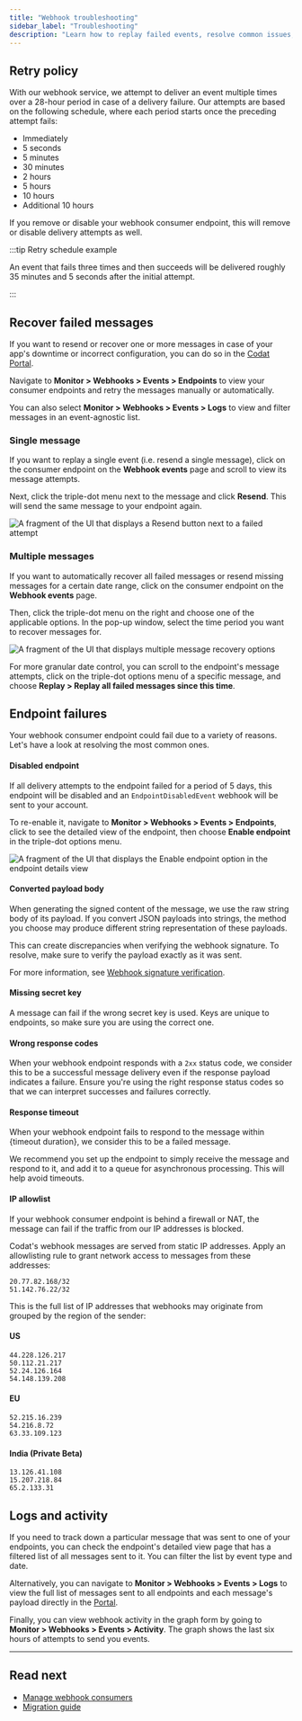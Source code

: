 ```yaml
---
title: "Webhook troubleshooting"
sidebar_label: "Troubleshooting"
description: "Learn how to replay failed events, resolve common issues, check webhook logs, and review our retry policy"
---
```


## Retry policy

With our webhook service, we attempt to deliver an event multiple times over a 28-hour period in case of a delivery failure. Our attempts are based on the following schedule, where each period starts once the preceding attempt fails:

-   Immediately
-   5 seconds
-   5 minutes
-   30 minutes
-   2 hours
-   5 hours
-   10 hours
-   Additional 10 hours

If you remove or disable your webhook consumer endpoint, this will remove or disable delivery attempts as well. 

:::tip Retry schedule example

An event that fails three times and then succeeds will be delivered roughly 35 minutes and 5 seconds after the initial attempt.

:::

## Recover failed messages

If you want to resend or recover one or more messages in case of your app's downtime or incorrect configuration, you can do so in the [Codat Portal](https://app.codat.io/monitor/events). 

Navigate to **Monitor > Webhooks > Events > Endpoints** to view your consumer endpoints and retry the messages manually or automatically. 

You can also select **Monitor > Webhooks > Events > Logs** to view and filter messages in an event-agnostic list.

### Single message

If you want to replay a single event (i.e. resend a single message), click on the consumer endpoint on the **Webhook events** page and scroll to view its message attempts. 

Next, click the triple-dot menu next to the message and click **Resend**. This will send the same message to your endpoint again.

![A fragment of the UI that displays a Resend button next to a failed attempt](https://docs.svix.com/assets/images/resend-single-a4fb6e65f27f27e5700becb523135c2f.png)

### Multiple messages

If you want to automatically recover all failed messages or resend missing messages for a certain date range, click on the consumer endpoint on the **Webhook events** page. 

Then, click the triple-dot menu on the right and choose one of the applicable options. In the pop-up window, select the time period you want to recover messages for.

![A fragment of the UI that displays multiple message recovery options](/img/use-the-api/0046-multiple-message-retry.png)

For more granular date control, you can scroll to the endpoint's message attempts, click on the triple-dot options menu of a specific message, and choose **Replay > Replay all failed messages since this time**.

## Endpoint failures

Your webhook consumer endpoint could fail due to a variety of reasons. Let's have a look at resolving the most common ones. 

#### Disabled endpoint

If all delivery attempts to the endpoint failed for a period of 5 days, this endpoint will be disabled and an `EndpointDisabledEvent` webhook will be sent to your account. 

To re-enable it, navigate to **Monitor > Webhooks > Events > Endpoints**, click to see the detailed view of the endpoint, then choose **Enable endpoint** in the triple-dot options menu.

![A fragment of the UI that displays the Enable endpoint option in the endpoint details view](/img/use-the-api/0048-enable-disabled-webhook.png)

#### Converted payload body

When generating the signed content of the message, we use the raw string body of its payload. If you convert JSON payloads into strings, the method you choose may produce different string representation of these payloads. 

This can create discrepancies when verifying the webhook signature. To resolve, make sure to verify the payload exactly as it was sent. 

For more information, see [Webhook signature verification](/using-the-api/webhooks/create-consumer#webhook-signature-verification).

#### Missing secret key

A message can fail if the wrong secret key is used. Keys are unique to endpoints, so make sure you are using the correct one. 

#### Wrong response codes

When your webhook endpoint responds with a `2xx` status code, we consider this to be a successful message delivery even if the response payload indicates a failure. Ensure you're using the right response status codes so that we can interpret successes and failures correctly.

#### Response timeout

When your webhook endpoint fails to respond to the message within {timeout duration}, we consider this to be a failed message. 

We recommend you set up the endpoint to simply receive the message and respond to it, and add it to a queue for asynchronous processing. This will help avoid timeouts.

#### IP allowlist

If your webhook consumer endpoint is behind a firewall or NAT, the message can fail if the traffic from our IP addresses is blocked. 

Codat's webhook messages are served from static IP addresses. Apply an allowlisting rule to grant network access to messages from these addresses:

```
20.77.82.168/32
51.142.76.22/32
```

This is the full list of IP addresses that webhooks may originate from grouped by the region of the sender:

#### US

```
44.228.126.217
50.112.21.217
52.24.126.164
54.148.139.208
```

#### EU

```
52.215.16.239
54.216.8.72
63.33.109.123
```

#### India (Private Beta)

```
13.126.41.108
15.207.218.84
65.2.133.31
```

## Logs and activity

If you need to track down a particular message that was sent to one of your endpoints, you can check the endpoint's detailed view page that has a filtered list of all messages sent to it. You can filter the list by event type and date. 

Alternatively, you can navigate to **Monitor > Webhooks > Events > Logs** to view the full list of messages sent to all endpoints and each message's payload directly in the [Portal](https://app.codat.io/monitor/events).

Finally, you can view webhook activity in the graph form by going to **Monitor > Webhooks > Events > Activity**. The graph shows the last six hours of attempts to send you events. 

---
## Read next

- [Manage webhook consumers](/using-the-api/webhooks/create-consumer)
- [Migration guide](/using-the-api/webhooks/migration-guide)

